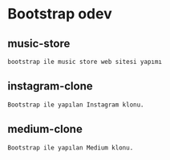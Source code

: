 # Bootstrap odev
## music-store

    bootstrap ile music store web sitesi yapımı

## instagram-clone

    Bootstrap ile yapılan Instagram klonu.

## medium-clone

    Bootstrap ile yapılan Medium klonu.